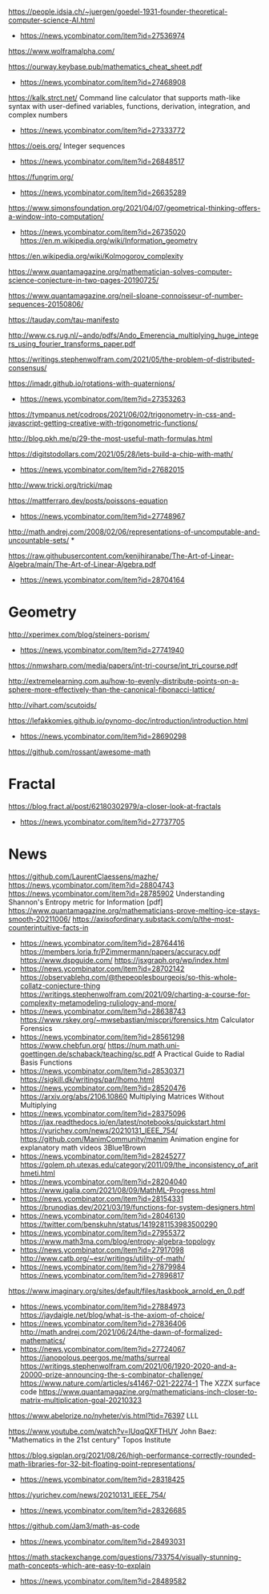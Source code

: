 https://people.idsia.ch/~juergen/goedel-1931-founder-theoretical-computer-science-AI.html
* https://news.ycombinator.com/item?id=27536974

https://www.wolframalpha.com/

https://ourway.keybase.pub/mathematics_cheat_sheet.pdf
* https://news.ycombinator.com/item?id=27468908

https://kalk.strct.net/ Command line calculator that supports math-like syntax with user-defined variables, functions, derivation, integration, and complex numbers
* https://news.ycombinator.com/item?id=27333772

https://oeis.org/ Integer sequences
* https://news.ycombinator.com/item?id=26848517

https://fungrim.org/
* https://news.ycombinator.com/item?id=26635289

https://www.simonsfoundation.org/2021/04/07/geometrical-thinking-offers-a-window-into-computation/
* https://news.ycombinator.com/item?id=26735020
https://en.m.wikipedia.org/wiki/Information_geometry

https://en.wikipedia.org/wiki/Kolmogorov_complexity

https://www.quantamagazine.org/mathematician-solves-computer-science-conjecture-in-two-pages-20190725/

https://www.quantamagazine.org/neil-sloane-connoisseur-of-number-sequences-20150806/

https://tauday.com/tau-manifesto

http://www.cs.rug.nl/~ando/pdfs/Ando_Emerencia_multiplying_huge_integers_using_fourier_transforms_paper.pdf

https://writings.stephenwolfram.com/2021/05/the-problem-of-distributed-consensus/

https://imadr.github.io/rotations-with-quaternions/
* https://news.ycombinator.com/item?id=27353263

https://tympanus.net/codrops/2021/06/02/trigonometry-in-css-and-javascript-getting-creative-with-trigonometric-functions/

http://blog.pkh.me/p/29-the-most-useful-math-formulas.html

https://digitstodollars.com/2021/05/28/lets-build-a-chip-with-math/
* https://news.ycombinator.com/item?id=27682015

http://www.tricki.org/tricki/map

https://mattferraro.dev/posts/poissons-equation
* https://news.ycombinator.com/item?id=27748967

http://math.andrej.com/2008/02/06/representations-of-uncomputable-and-uncountable-sets/
*

https://raw.githubusercontent.com/kenjihiranabe/The-Art-of-Linear-Algebra/main/The-Art-of-Linear-Algebra.pdf
* https://news.ycombinator.com/item?id=28704164

# Geometry
http://xperimex.com/blog/steiners-porism/
* https://news.ycombinator.com/item?id=27741940

https://nmwsharp.com/media/papers/int-tri-course/int_tri_course.pdf

http://extremelearning.com.au/how-to-evenly-distribute-points-on-a-sphere-more-effectively-than-the-canonical-fibonacci-lattice/

http://vihart.com/scutoids/

https://lefakkomies.github.io/pynomo-doc/introduction/introduction.html
* https://news.ycombinator.com/item?id=28690298

https://github.com/rossant/awesome-math

# Fractal
https://blog.fract.al/post/62180302979/a-closer-look-at-fractals
* https://news.ycombinator.com/item?id=27737705

# News
https://github.com/LaurentClaessens/mazhe/
https://news.ycombinator.com/item?id=28804743
https://news.ycombinator.com/item?id=28785902 Understanding Shannon's Entropy metric for Information [pdf]
https://www.quantamagazine.org/mathematicians-prove-melting-ice-stays-smooth-20211006/
https://axisofordinary.substack.com/p/the-most-counterintuitive-facts-in
* https://news.ycombinator.com/item?id=28764416
https://members.loria.fr/PZimmermann/papers/accuracy.pdf
https://www.dspguide.com/
https://jsxgraph.org/wp/index.html
* https://news.ycombinator.com/item?id=28702142
https://observablehq.com/@thepeoplesbourgeois/so-this-whole-collatz-conjecture-thing
https://writings.stephenwolfram.com/2021/09/charting-a-course-for-complexity-metamodeling-ruliology-and-more/
* https://news.ycombinator.com/item?id=28638743
https://www.rskey.org/~mwsebastian/miscprj/forensics.htm Calculator Forensics
* https://news.ycombinator.com/item?id=28561298
https://www.chebfun.org/
https://num.math.uni-goettingen.de/schaback/teaching/sc.pdf A Practical Guide to Radial Basis Functions
* https://news.ycombinator.com/item?id=28530371
https://sigkill.dk/writings/par/lhomo.html
* https://news.ycombinator.com/item?id=28520476
https://arxiv.org/abs/2106.10860 Multiplying Matrices Without Multiplying
* https://news.ycombinator.com/item?id=28375096
https://jax.readthedocs.io/en/latest/notebooks/quickstart.html
https://yurichev.com/news/20210131_IEEE_754/
https://github.com/ManimCommunity/manim Animation engine for explanatory math videos 3Blue1Brown
* https://news.ycombinator.com/item?id=28245277
https://golem.ph.utexas.edu/category/2011/09/the_inconsistency_of_arithmeti.html
* https://news.ycombinator.com/item?id=28204040
https://www.igalia.com/2021/08/09/MathML-Progress.html
* https://news.ycombinator.com/item?id=28154331
https://brunodias.dev/2021/03/19/functions-for-system-designers.html
* https://news.ycombinator.com/item?id=28046130
https://twitter.com/benskuhn/status/1419281153983500290
* https://news.ycombinator.com/item?id=27955372
https://www.math3ma.com/blog/entropy-algebra-topology
* https://news.ycombinator.com/item?id=27917098
http://www.catb.org/~esr/writings/utility-of-math/
* https://news.ycombinator.com/item?id=27879984
https://news.ycombinator.com/item?id=27896817

https://www.imaginary.org/sites/default/files/taskbook_arnold_en_0.pdf
* https://news.ycombinator.com/item?id=27884973
https://jaydaigle.net/blog/what-is-the-axiom-of-choice/
* https://news.ycombinator.com/item?id=27836406
http://math.andrej.com/2021/06/24/the-dawn-of-formalized-mathematics/
* https://news.ycombinator.com/item?id=27724067
https://ianopolous.peergos.me/maths/surreal
https://writings.stephenwolfram.com/2021/06/1920-2020-and-a-20000-prize-announcing-the-s-combinator-challenge/
https://www.nature.com/articles/s41467-021-22274-1 The XZZX surface code
https://www.quantamagazine.org/mathematicians-inch-closer-to-matrix-multiplication-goal-20210323

https://www.abelprize.no/nyheter/vis.html?tid=76397 LLL

https://www.youtube.com/watch?v=lUqqQXFTHUY John Baez: "Mathematics in the 21st century" Topos Institute

https://blog.sigplan.org/2021/08/26/high-performance-correctly-rounded-math-libraries-for-32-bit-floating-point-representations/
* https://news.ycombinator.com/item?id=28318425

https://yurichev.com/news/20210131_IEEE_754/
* https://news.ycombinator.com/item?id=28326685

https://github.com/Jam3/math-as-code
* https://news.ycombinator.com/item?id=28493031

https://math.stackexchange.com/questions/733754/visually-stunning-math-concepts-which-are-easy-to-explain
* https://news.ycombinator.com/item?id=28489582
